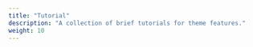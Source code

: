 ```yaml
---
title: "Tutorial"
description: "A collection of brief tutorials for theme features."
weight: 10
---
```

